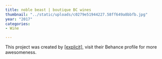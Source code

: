 ```yaml
---
title: noble beast | boutique BC wines
thumbnail: "../static/uploads/c0279e51944227.58ff649a8bbfb.jpg"
year: "2017"
categories:
- Wine

---
```

This project was created by [\[explicit\]](https://www.behance.net/explic_it), visit their Behance profile for more awesomeness.